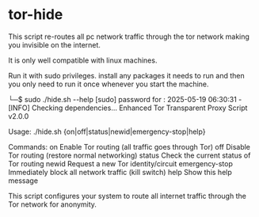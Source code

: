 # tor-hide
 
This script re-routes all pc network traffic through the tor network making you invisible on the internet. 

It is only well compatible with linux machines. 

Run it with sudo privileges. install any packages it needs to run and then you only need to run it once whenever you start the machine. 

└─$ sudo ./hide.sh --help
[sudo] password for <username>: 
2025-05-19 06:30:31 - [INFO] Checking dependencies...
Enhanced Tor Transparent Proxy Script v2.0.0

Usage: ./hide.sh {on|off|status|newid|emergency-stop|help}

Commands:
  on             Enable Tor routing (all traffic goes through Tor)
  off            Disable Tor routing (restore normal networking)
  status         Check the current status of Tor routing
  newid          Request a new Tor identity/circuit
  emergency-stop Immediately block all network traffic (kill switch)
  help           Show this help message

This script configures your system to route all internet traffic through 
the Tor network for anonymity.